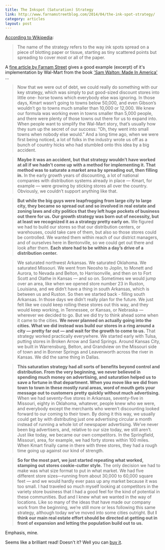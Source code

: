 ```yaml
---
title: The Inkspot (Saturation) Strategy
link: http://www.farnamstreetblog.com/2014/04/the-ink-spot-strategy/
category: articles
layout: post
---
```


[According to Wikipedia][3]:

> The name of the strategy refers to the way ink spots spread on a piece of
> blotting paper or tissue, starting as tiny scattered points but spreading to
> cover most or all of the paper.

A [fine article by Farnam Street][2] gives a good example (excerpt) of it's
implementation by Wal-Mart from the book ['Sam Walton: Made In America'][1] ...

> Now that we were out of debt, we could really do something with our key
> strategy, which was simply to put good-sized discount stores into little one-
> horse towns which everybody else was ignoring. In those days, Kmart wasn’t
> going to towns below 50,000, and even Gibson’s wouldn’t go to towns much
> smaller than 10,000 or 12,000. We knew our formula was working even in towns
> smaller than 5,000 people, and there were plenty of those towns out there for
> us to expand into. When people want to simplify the Wal-Mart story, that’s
> usually how they sum up the secret of our success: “Oh, they went into small
> towns when nobody else would.” And a long time ago, when we were first being
> noticed, a lot of folks in the industry wrote us off as a bunch of country
> hicks who had stumbled onto this idea by a big accident.

> **Maybe it was an accident, but that strategy wouldn’t have worked at all if
> we hadn’t come up with a method for implementing it. That method was to
> saturate a market area by spreading out, then filling in.** In the early
> growth years of discounting, a lot of national companies with distribution
> systems already in place — Kmart, for example — were growing by sticking
> stores all over the country. Obviously, we couldn’t support anything like
> that.

> **But while the big guys were leapfrogging from large city to large city, they
> became so spread out and so involved in real estate and zoning laws and city
> politics that they left huge pockets of business out there for us. Our growth
> strategy was born out of necessity, but at least we recognized it as a
> strategy pretty early on.** We figured we had to build our stores so that our
> distribution centers, or warehouses, could take care of them, but also so
> those stores could be controlled. We wanted them within reach of our district
> managers, and of ourselves here in Bentonville, so we could get out there and
> look after them. **Each store had to be within a day’s drive of a distribution
> center.**

> We saturated northwest Arkansas. We saturated Oklahoma. We saturated Missouri.
> We went from Neosho to Joplin, to Monett and Aurora, to Nevada and Belton, to
> Harrisonville, and then on to Fort Scott and Olathe in Kansas — and so on.
> Sometimes we would jump over an area, like when we opened store number 23 in
> Ruston, Louisiana, and we didn’t have a thing in south Arkansas, which is
> between us and Ruston. So then we started back - filling south Arkansas. In
> those days we didn’t really plan for the future. We just felt like we could
> keep rolling these stores out this way, and they would keep working, in
> Tennessee, or Kansas, or Nebraska — wherever we decided to go. But we did try
> to think ahead some when it came to the cities. **We never planned on actually
> going into the cities. What we did instead was build our stores in a ring
> around a city — pretty far out — and wait for the growth to come to us.** That
> strategy worked practically everywhere. We started early with Tulsa, putting
> stores in Broken Arrow and Sand Springs. Around Kansas City, we built in
> Warrensburg, Belton, and Grandview on the Missouri side of town and in Bonner
> Springs and Leavenworth across the river in Kansas. We did the same thing in
> Dallas.

> **This saturation strategy had all sorts of benefits beyond control and
> distribution. From the very beginning, we never believed in spending much
> money on advertising, and saturation helped us to save a fortune in that
> department. When you move like we did from town to town in these mostly rural
> areas, word of mouth gets your message out to customers pretty quickly without
> much advertising.** When we had seventy-five stores in Arkansas, seventy-five
> in Missouri, eighty in Oklahoma, whatever, people knew who we were, and
> everybody except the merchants who weren’t discounting looked forward to our
> coming to their town. By doing it this way, we usually could get by with
> distributing just one advertising circular a month instead of running a whole
> lot of newspaper advertising. We’ve never been big advertisers, and, relative
> to our size today, we still aren’t. Just like today, we became our own
> competitors. In the Springfield, Missouri, area, for example, we had forty
> stores within 100 miles. When Kmart finally came in there with three stores,
> they had a rough time going up against our kind of strength.

> **So for the most part, we just started repeating what worked, stamping out
> stores cookie-cutter style.** The only decision we had to make was what size
> format to put in what market. We had five different store sizes—running from
> about 30,000 to 60,000 square feet — and we would hardly ever pass up any
> market because it was too small. I had traveled so much myself looking at
> competitors in the variety store business that I had a good feel for the kind
> of potential in these communities. Bud and I knew what we wanted in the way of
> locations. Like so many of the ideas that have made our company work from the
> beginning, we’re still more or less following this same strategy, although
> today we’ve moved into some cities outright. But **I think our main real
> estate effort should be directed at getting out in front of expansion and
> letting the population build out to us.**

Emphasis, mine.

Seems like a brilliant read! Doesn't it? Well you can [buy it][1].

[1]: http://amzn.to/1edJpCZ
[2]: http://www.farnamstreetblog.com/2014/04/the-ink-spot-strategy/
[3]: https://en.wikipedia.org/wiki/Inkspot_Strategy
